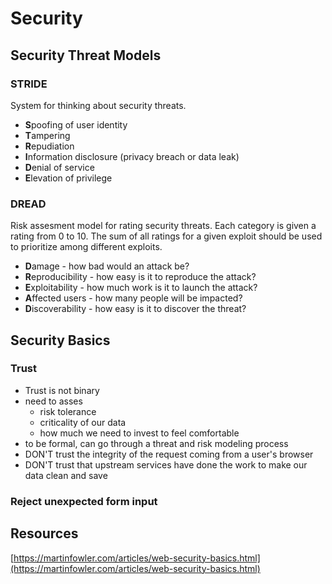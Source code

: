 # Security

## Security Threat Models

### STRIDE
System for thinking about security threats.

* **S**poofing of user identity
* **T**ampering
* **R**epudiation
* **I**nformation disclosure (privacy breach or data leak)
* **D**enial of service
* **E**levation of privilege

### DREAD
Risk assesment model for rating security threats. Each category is given a rating from 0 to 10. The sum of all ratings for a given exploit should be used to prioritize among different exploits.

* **D**amage - how bad would an attack be?
* **R**eproducibility - how easy is it to reproduce the attack?
* **E**xploitability - how much work is it to launch the attack?
* **A**ffected users - how many people will be impacted?
* **D**iscoverability - how easy is it to discover the threat?

## Security Basics

### Trust
* Trust is not binary
* need to asses
  * risk tolerance
  * criticality of our data
  * how much we need to invest to feel comfortable
* to be formal, can go through a threat and risk modeling process
* DON'T trust the integrity of the request coming from a user's browser
* DON'T trust that upstream services have done the work to make our data clean and save

### Reject unexpected form input

## Resources
[https://martinfowler.com/articles/web-security-basics.html](https://martinfowler.com/articles/web-security-basics.html)